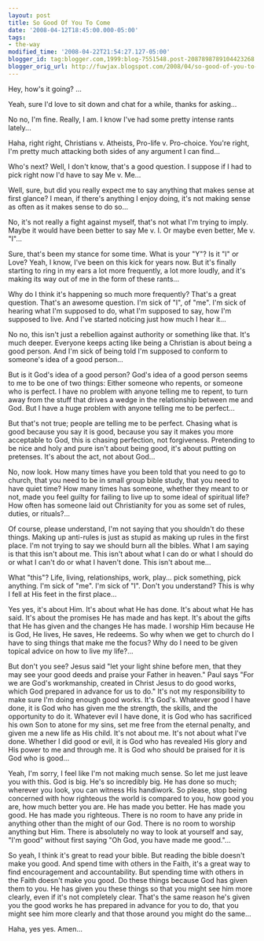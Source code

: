 ```yaml
---
layout: post
title: So Good Of You To Come
date: '2008-04-12T18:45:00.000-05:00'
tags:
- the-way
modified_time: '2008-04-22T21:54:27.127-05:00'
blogger_id: tag:blogger.com,1999:blog-7551548.post-2087898789104423268
blogger_orig_url: http://fuwjax.blogspot.com/2008/04/so-good-of-you-to-come.html
---
```


Hey, how's it going? ...

Yeah, sure I'd love to sit down and chat for a while, thanks for asking...

No no, I'm fine. Really, I am. I know I've had some pretty intense rants lately...

Haha, right right, Christians v. Atheists, Pro-life v. Pro-choice. You're right, I'm pretty much attacking both sides of any argument I can find...

Who's next? Well, I don't know, that's a good question. I suppose if I had to pick right now I'd have to say Me v. Me...

Well, sure, but did you really expect me to say anything that makes sense at first glance? I mean, if there's anything I enjoy doing, it's not making sense as often as it makes sense to do so...

No, it's not really a fight against myself, that's not what I'm trying to imply. Maybe it would have been better to say Me v. I. Or maybe even better, Me v. "I"...

Sure, that's been my stance for some time. What is your "Y"? Is it "I" or Love? Yeah, I know, I've been on this kick for years now. But it's finally starting to ring in my ears a lot more frequently, a lot more loudly, and it's making its way out of me in the form of these rants...

Why do I think it's happening so much more frequently? That's a great question. That's an awesome question. I'm sick of "I", of "me". I'm sick of hearing what I'm supposed to do, what I'm supposed to say, how I'm supposed to live. And I've started noticing just how much I hear it...

No no, this isn't just a rebellion against authority or something like that. It's much deeper. Everyone keeps acting like being a Christian is about being a good person. And I'm sick of being told I'm supposed to conform to someone's idea of a good person...

But is it God's idea of a good person? God's idea of a good person seems to me to be one of two things: Either someone who repents, or someone who is perfect. I have no problem with anyone telling me to repent, to turn away from the stuff that drives a wedge in the relationship between me and God. But I have a huge problem with anyone telling me to be perfect...

But that's not true; people are telling me to be perfect. Chasing what is good because you say it is good, because you say it makes you more acceptable to God, this is chasing perfection, not forgiveness. Pretending to be nice and holy and pure isn't about being good, it's about putting on pretenses. It's about the act, not about God...

No, now look. How many times have you been told that you need to go to church, that you need to be in small group bible study, that you need to have quiet time? How many times has someone, whether they meant to or not, made you feel guilty for failing to live up to some ideal of spiritual life? How often has someone laid out Christianity for you as some set of rules, duties, or rituals?...

Of course, please understand, I'm not saying that you shouldn't do these things. Making up anti-rules is just as stupid as making up rules in the first place. I'm not trying to say we should burn all the bibles. What I am saying is that this isn't about me. This isn't about what I can do or what I should do or what I can't do or what I haven't done. This isn't about me...

What "this"? Life, living, relationships, work, play... pick something, pick anything. I'm sick of "me". I'm sick of "I". Don't you understand? This is why I fell at His feet in the first place...

Yes yes, it's about Him. It's about what He has done. It's about what He has said. It's about the promises He has made and has kept. It's about the gifts that He has given and the changes He has made. I worship Him because He is God, He lives, He saves, He redeems. So why when we get to church do I have to sing things that make me the focus? Why do I need to be given topical advice on how to live my life?...

But don't you see? Jesus said "let your light shine before men, that they may see your good deeds and praise your Father in heaven." Paul says "For we are God's workmanship, created in Christ Jesus to do good works, which God prepared in advance for us to do." It's not my responsibility to make sure I'm doing enough good works. It's God's. Whatever good I have done, it is God who has given me the strength, the skills, and the opportunity to do it. Whatever evil I have done, it is God who has sacrificed his own Son to atone for my sins, set me free from the eternal penalty, and given me a new life as His child. It's not about me. It's not about what I've done. Whether I did good or evil, it is God who has revealed His glory and His power to me and through me. It is God who should be praised for it is God who is good...

Yeah, I'm sorry, I feel like I'm not making much sense. So let me just leave you with this. God is big. He's so incredibly big. He has done so much; wherever you look, you can witness His handiwork. So please, stop being concerned with how righteous the world is compared to you, how good you are, how much better you are. He has made you better. He has made you good. He has made you righteous. There is no room to have any pride in anything other than the might of our God. There is no room to worship anything but Him. There is absolutely no way to look at yourself and say, "I'm good" without first saying "Oh God, you have made me good."...

So yeah, I think it's great to read your bible. But reading the bible doesn't make you good. And spend time with others in the Faith, it's a great way to find encouragement and accountability. But spending time with others in the Faith doesn't make you good. Do these things because God has given them to you. He has given you these things so that you might see him more clearly, even if it's not completely clear. That's the same reason he's given you the good works he has prepared in advance for you to do, that you might see him more clearly and that those around you might do the same...

Haha, yes yes. Amen...